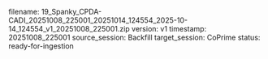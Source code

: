 filename: 19_Spanky_CPDA-CADI_20251008_225001_20251014_124554_2025-10-14_124554_v1_20251008_225001.zip
version: v1
timestamp: 20251008_225001
source_session: Backfill
target_session: CoPrime
status: ready-for-ingestion
